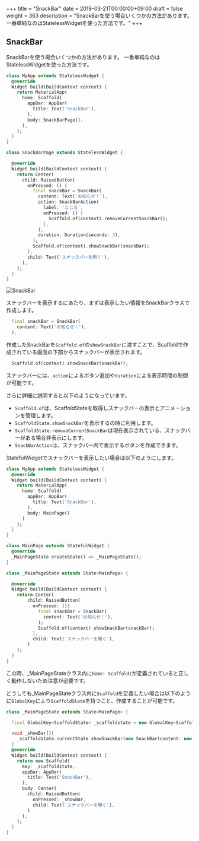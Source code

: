 +++
title = "SnackBar"
date = 2019-03-21T00:00:00+09:00
draft = false
weight = 363
description = "SnackBarを使う場合いくつかの方法があります。一番単純なのはStatelessWidgetを使った方法です。"
+++

## SnackBar

SnackBarを使う場合いくつかの方法があります。
一番単純なのはStatelessWidgetを使った方法です。

```dart
class MyApp extends StatelessWidget {
  @override
  Widget build(BuildContext context) {
    return MaterialApp(
      home: Scaffold(
        appBar: AppBar(
          title: Text('SnackBar'),
        ),
        body: SnackBarPage(),
      ),
    );
  }
}

class SnackBarPage extends StatelessWidget {

  @override
  Widget build(BuildContext context) {
    return Center(
      child: RaisedButton(
        onPressed: () {
          final snackBar = SnackBar(
            content: Text('お知らせ！'),
            action: SnackBarAction(
              label: 'とじる',
              onPressed: () {
                Scaffold.of(context).removeCurrentSnackBar();
              },
            ),
            duration: Duration(seconds: 3),
          );
          Scaffold.of(context).showSnackBar(snackBar);
        }, 
        child: Text('スナックバーを開く'),
      ),
    );
  }
}
```

<img src="/images/basic/dialog/03/snack_bar.gif" style="min-width:300px;max-width:600px;" alt="SnackBar"/>


スナックバーを表示するにあたり、まずは表示したい情報をSnackBarクラスで作成します。

```dart
  final snackBar = SnackBar(
    content: Text('お知らせ！'),
  ),
```

作成したSnackBarを``Scaffold.of``の``showSnackBar``に渡すことで、Scaffoldで作成されている画面の下部からスナックバーが表示されます。

```dart
  Scaffold.of(context).showSnackBar(snackBar);
```

スナックバーには、``action``によるボタン追加や``duration``による表示時間の制御が可能です。

さらに詳細に説明すると以下のようになっています。

- ``Scaffold.of``は、ScaffoldStateを取得しスナックバーの表示とアニメーションを管理します。
- ``ScaffoldState.showSnackBar``を表示するの時に利用します。
- ``ScaffoldState.removeCurrentSnackBar``は現在表示されている、スナックバーがある場合非表示にします。
- ``SnackBarAction``は、スナックバー内で表示するボタンを作成できます。


StatefulWidgetでスナックバーを表示したい場合は以下のようにします。

```dart
class MyApp extends StatelessWidget {
  @override
  Widget build(BuildContext context) {
    return MaterialApp(
      home: Scaffold(
        appBar: AppBar(
          title: Text('SnackBar'),
        ),
        body: MainPage()
      )
    );
  }
}

class MainPage extends StatefulWidget {
  @override
  _MainPageState createState() => _MainPageState();
}

class _MainPageState extends State<MainPage> {

  @override
  Widget build(BuildContext context) {
    return Center(
        child: RaisedButton(
          onPressed: (){
            final snackBar = SnackBar(
              content: Text('お知らせ！'),
            );
            Scaffold.of(context).showSnackBar(snackBar);
          },
          child: Text('スナックバーを開く'),
        )
    );
  }
}
```

この時、_MainPageStateクラス内に``home: Scaffold(``が定義されていると正しく動作しないため注意が必要です。

どうしても_MainPageStateクラス内に``Scaffold``を定義したい場合は以下のように``GlobalKey``により``ScaffoldState``を持つこと、作成することが可能です。

```dart
class _MainPageState extends State<MainPage> {

  final GlobalKey<ScaffoldState> _scaffoldstate = new GlobalKey<ScaffoldState>();

  void _showBar(){
    _scaffoldstate.currentState.showSnackBar(new SnackBar(content: new Text('お知らせ！')));
  }
  @override
  Widget build(BuildContext context) {
    return new Scaffold(
      key: _scaffoldstate,
      appBar: AppBar(
        title: Text('SnackBar'),
      ),
      body: Center(
        child: RaisedButton(
          onPressed: _showBar,
          child: Text('スナックバーを開く'),
        )
      ),
    );
  }
}
```

